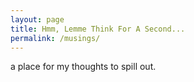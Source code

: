 ```yaml
---
layout: page
title: Hmm, Lemme Think For A Second...
permalink: /musings/
---
```


a place for my thoughts to spill out.